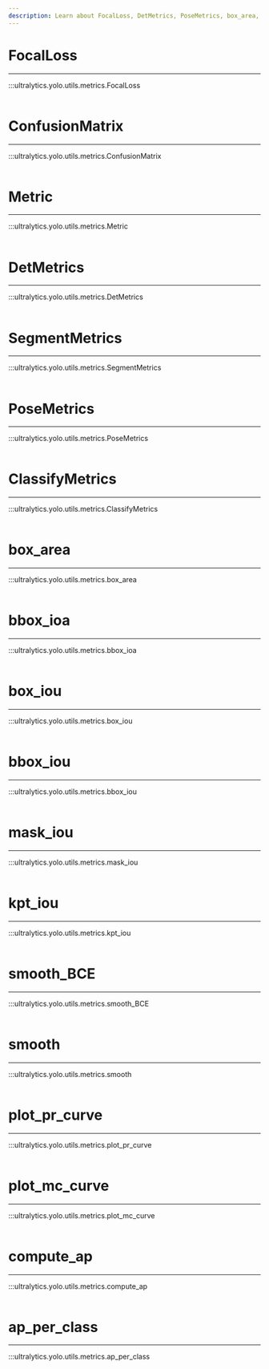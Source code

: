 ```yaml
---
description: Learn about FocalLoss, DetMetrics, PoseMetrics, box_area, box_iou, mask_iou, smooth_BCE, plot_pr_curve, and ap_per_class in ultralytics.yolo.utils.
---
```


# FocalLoss
---
:::ultralytics.yolo.utils.metrics.FocalLoss
<br><br>

# ConfusionMatrix
---
:::ultralytics.yolo.utils.metrics.ConfusionMatrix
<br><br>

# Metric
---
:::ultralytics.yolo.utils.metrics.Metric
<br><br>

# DetMetrics
---
:::ultralytics.yolo.utils.metrics.DetMetrics
<br><br>

# SegmentMetrics
---
:::ultralytics.yolo.utils.metrics.SegmentMetrics
<br><br>

# PoseMetrics
---
:::ultralytics.yolo.utils.metrics.PoseMetrics
<br><br>

# ClassifyMetrics
---
:::ultralytics.yolo.utils.metrics.ClassifyMetrics
<br><br>

# box_area
---
:::ultralytics.yolo.utils.metrics.box_area
<br><br>

# bbox_ioa
---
:::ultralytics.yolo.utils.metrics.bbox_ioa
<br><br>

# box_iou
---
:::ultralytics.yolo.utils.metrics.box_iou
<br><br>

# bbox_iou
---
:::ultralytics.yolo.utils.metrics.bbox_iou
<br><br>

# mask_iou
---
:::ultralytics.yolo.utils.metrics.mask_iou
<br><br>

# kpt_iou
---
:::ultralytics.yolo.utils.metrics.kpt_iou
<br><br>

# smooth_BCE
---
:::ultralytics.yolo.utils.metrics.smooth_BCE
<br><br>

# smooth
---
:::ultralytics.yolo.utils.metrics.smooth
<br><br>

# plot_pr_curve
---
:::ultralytics.yolo.utils.metrics.plot_pr_curve
<br><br>

# plot_mc_curve
---
:::ultralytics.yolo.utils.metrics.plot_mc_curve
<br><br>

# compute_ap
---
:::ultralytics.yolo.utils.metrics.compute_ap
<br><br>

# ap_per_class
---
:::ultralytics.yolo.utils.metrics.ap_per_class
<br><br>